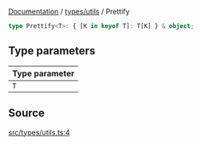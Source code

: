 [Documentation](../../../README.md) / [types/utils](../README.md) / Prettify

```ts
type Prettify<T>: { [K in keyof T]: T[K] } & object;
```

## Type parameters

| Type parameter |
| :------------- |
| `T`            |

## Source

[src/types/utils.ts:4](https://github.com/anegg0/arbitrum-orbit-sdk/blob/8d986d322aefb470a79fa3dc36918f72097df8c1/src/types/utils.ts#L4)
